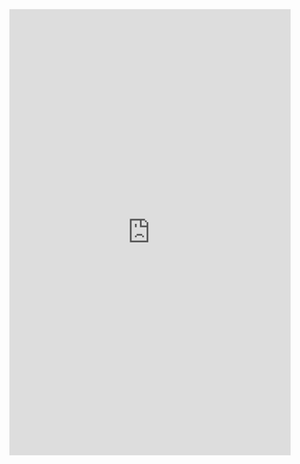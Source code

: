 <iframe src="https://uploads.knightlab.com/storymapjs/825feaf2aa847400e98169ca9b76fc82/husitske-valky/index.html" frameborder="0" width="100%" height="800"></iframe>
